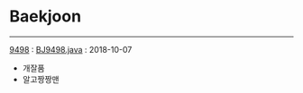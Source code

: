 # Baekjoon
-----
[9498](https://boj.kr/9498) : [BJ9498.java](src/BJ9498.java) : 2018-10-07

- 개잘품
- 알고짱짱맨

